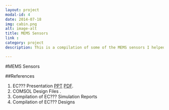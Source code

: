 ```yaml
---
layout: project
modal-id: 4
date: 2014-07-18
img: cabin.png
alt: image-alt
title: MEMS Sensors
link :
category: project
description: This is a compilation of some of the MEMS sensors I helped analyzed as a part of my coursework.

---
```

#MEMS Sensors

##References

1. EC??? Presentation [PPT]() [PDF]().
2. COMSOL Design Files []().
3. Compilation of EC??? Simulation Reports
4. Compilation of EC??? Designs
